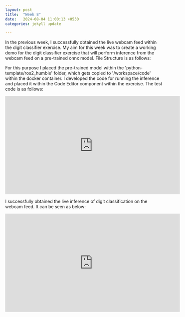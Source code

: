 ```yaml
---
layout: post
title:  "Week 8"
date:   2024-08-04 11:00:13 +0530
categories: jekyll update

---
```


In the previous week, I successfully obtained the live webcam feed within the digit classifier exercise. My aim for this week was to create a working demo for the digit classifier exercise that will perform inference from the webcam feed on a pre-trained onnx model. File Structure is as follows:

For this purpose I placed the pre-trained model within the 'python-template/ros2_humble' folder, which gets copied to '/workspace/code' within the docker container. I developed the code for running the inference and placed it within the Code Editor component within the exercise. The test code is as follows: 
<iframe width="560" height="315" src="https://drive.google.com/file/d/1uRcmK1WJ_-tCYEiVvJkCcLYcFAOHViOG/view?usp=drive_link" frameborder="0" ></iframe>

I successfully obtained the live inference of digit classification on the webcam feed. It can be seen as below: 
<iframe width="560" height="315" src="https://www.youtube.com/embed/s-Pg08RcIUE?si=qSa838wcZezswhVw" title="YouTube video player" frameborder="0" allow="accelerometer; autoplay; clipboard-write; encrypted-media; gyroscope; picture-in-picture; web-share" referrerpolicy="strict-origin-when-cross-origin" allowfullscreen></iframe>


